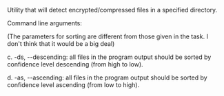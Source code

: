 Utility that will detect encrypted/compressed files in a specified directory.

Command line arguments:

(The parameters for sorting are different from those given in the task. I don't think that
it would be a big deal)

  c. -ds, --descending: all files in the program output should be sorted by confidence level descending (from high to low).
  
  d. -as, --ascending: all files in the program output should be sorted by confidence level ascending (from low to high).
